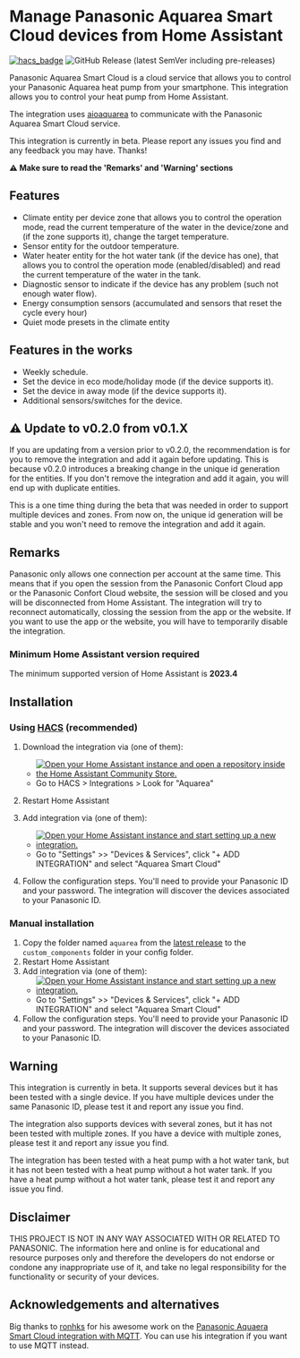 # Manage Panasonic Aquarea Smart Cloud devices from Home Assistant

[![hacs_badge](https://img.shields.io/badge/HACS-Default-41BDF5.svg)](https://github.com/hacs/integration)
![GitHub Release (latest SemVer including pre-releases)](https://img.shields.io/github/v/release/cjaliaga/home-assistant-aquarea?include_prereleases)

Panasonic Aquarea Smart Cloud is a cloud service that allows you to control your Panasonic Aquarea heat pump from your smartphone. This integration allows you to control your heat pump from Home Assistant.

The integration uses [aioaquarea](https://github.com/cjaliaga/aioaquarea) to communicate with the Panasonic Aquarea Smart Cloud service.

This integration is currently in beta. Please report any issues you find and any feedback you may have. Thanks!

**⚠️ Make sure to read the 'Remarks' and 'Warning' sections**

## Features
* Climate entity per device zone that allows you to control the operation mode, read the current temperature of the water in the device/zone and (if the zone supports it), change the target temperature.
* Sensor entity for the outdoor temperature.
* Water heater entity for the hot water tank (if the device has one), that allows you to control the operation mode (enabled/disabled) and read the current temperature of the water in the tank.
* Diagnostic sensor to indicate if the device has any problem (such not enough water flow).
* Energy consumption sensors (accumulated and sensors that reset the cycle every hour)
* Quiet mode presets in the climate entity

## Features in the works
* Weekly schedule.
* Set the device in eco mode/holiday mode (if the device supports it).
* Set the device in away mode (if the device supports it).
* Additional sensors/switches for the device.

## ⚠️ Update to v0.2.0 from v0.1.X
If you are updating from a version prior to v0.2.0, the recommendation is for you to remove the integration and add it again before updating. This is because v0.2.0 introduces a breaking change in the unique id generation for the entities. If you don't remove the integration and add it again, you will end up with duplicate entities.

This is a one time thing during the beta that was needed in order to support multiple devices and zones. From now on, the unique id generation will be stable and you won't need to remove the integration and add it again.

## Remarks
Panasonic only allows one connection per account at the same time. This means that if you open the session from the Panasonic Confort Cloud app or the Panasonic Confort Cloud website, the session will be closed and you will be disconnected from Home Assistant. The integration will try to reconnect automatically, clossing the session from the app or the website. If you want to use the app or the website, you will have to temporarily disable the integration.

### Minimum Home Assistant version required
The minimum supported version of Home Assistant is **2023.4**

## Installation

### Using [HACS](https://hacs.xyz/) (recommended)

1. Download the integration via (one of them):
   - [![Open your Home Assistant instance and open a repository inside the Home Assistant Community Store.](https://my.home-assistant.io/badges/hacs_repository.svg)](https://my.home-assistant.io/redirect/hacs_repository/?owner=cjaliaga&repository=home-assistant-aquarea&category=integration)
   - Go to HACS > Integrations > Look for "Aquarea" 

2. Restart Home Assistant
3. Add integration via (one of them):
   - [![Open your Home Assistant instance and start setting up a new integration.](https://my.home-assistant.io/badges/config_flow_start.svg)](https://my.home-assistant.io/redirect/config_flow_start/?domain=aquarea)
   - Go to "Settings" >> "Devices & Services", click "+ ADD INTEGRATION" and select "Aquarea Smart Cloud"
4. Follow the configuration steps. You'll need to provide your Panasonic ID and your password. The integration will discover the devices associated to your Panasonic ID. 

### Manual installation
1. Copy the folder named `aquarea` from the [latest release](https://github.com/cjaliaga/home-assistant-aquarea/releases/latest) to the `custom_components` folder in your config folder.
2. Restart Home Assistant
3. Add integration via (one of them):
   - [![Open your Home Assistant instance and start setting up a new integration.](https://my.home-assistant.io/badges/config_flow_start.svg)](https://my.home-assistant.io/redirect/config_flow_start/?domain=aquarea)
   - Go to "Settings" >> "Devices & Services", click "+ ADD INTEGRATION" and select "Aquarea Smart Cloud"
4. Follow the configuration steps. You'll need to provide your Panasonic ID and your password. The integration will discover the devices associated to your Panasonic ID.

## Warning
This integration is currently in beta. It supports several devices but it has been tested with a single device. If you have multiple devices under the same Panasonic ID, please test it and report any issue you find.

The integration also supports devices with several zones, but it has not been tested with multiple zones. If you have a device with multiple zones, please test it and report any issue you find.

The integration has been tested with a heat pump with a hot water tank, but it has not been tested with a heat pump without a hot water tank. If you have a heat pump without a hot water tank, please test it and report any issue you find.

## Disclaimer

THIS PROJECT IS NOT IN ANY WAY ASSOCIATED WITH OR RELATED TO PANASONIC. The information here and online is for educational and resource purposes only and therefore the developers do not endorse or condone any inappropriate use of it, and take no legal responsibility for the functionality or security of your devices.

## Acknowledgements and alternatives

Big thanks to [ronhks](https://github.com/ronhks) for his awesome work on the [Panasonic Aquaera Smart Cloud integration with MQTT](https://github.com/ronhks/panasonic-aquarea-smart-cloud-mqtt). You can use his integration if you want to use MQTT instead.
